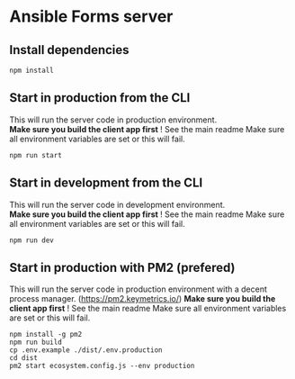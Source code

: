 # Ansible Forms server

## Install dependencies
```
npm install
```
## Start in production from the CLI
This will run the server code in production environment.  
**Make sure you build the client app first** !  See the main readme
Make sure all environment variables are set or this will fail.
```
npm run start
```
## Start in development from the CLI
This will run the server code in development environment.  
**Make sure you build the client app first** !  See the main readme
Make sure all environment variables are set or this will fail.
```
npm run dev
```
## Start in production with PM2 (prefered)
This will run the server code in production environment with a decent process manager. (https://pm2.keymetrics.io/)
**Make sure you build the client app first** !  See the main readme
Make sure all environment variables are set or this will fail.
```
npm install -g pm2
npm run build
cp .env.example ./dist/.env.production
cd dist
pm2 start ecosystem.config.js --env production
```
